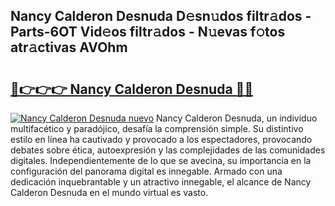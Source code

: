 ## Nancy Calderon Desnuda D𝚎sn𝚞dos filtr𝚊dos - Parts-6OT Vid𝚎os filtr𝚊dos - N𝚞evas f𝚘tos atr𝚊ctivas AVOhm

# <h2><a href="http://mb9enz9.tromn.icu/?c=Nancy+Calderon+Desnuda">🔗👉👉👉 Nancy Calderon Desnuda 🔗🔗</a></h2>

[![Nancy Calderon Desnuda nuevo](https://i.imgur.com/pEAQMta.gif)](http://mb9enz9.tromn.icu/?c=Nancy+Calderon+Desnuda)
Nancy Calderon Desnuda, un individuo multifacético y paradójico, desafía la comprensión simple. Su distintivo estilo en línea ha cautivado y provocado a los espectadores, provocando debates sobre ética, autoexpresión y las complejidades de las comunidades digitales. Independientemente de lo que se avecina, su importancia en la configuración del panorama digital es innegable. Armado con una dedicación inquebrantable y un atractivo innegable, el alcance de Nancy Calderon Desnuda en el mundo virtual es vasto.
